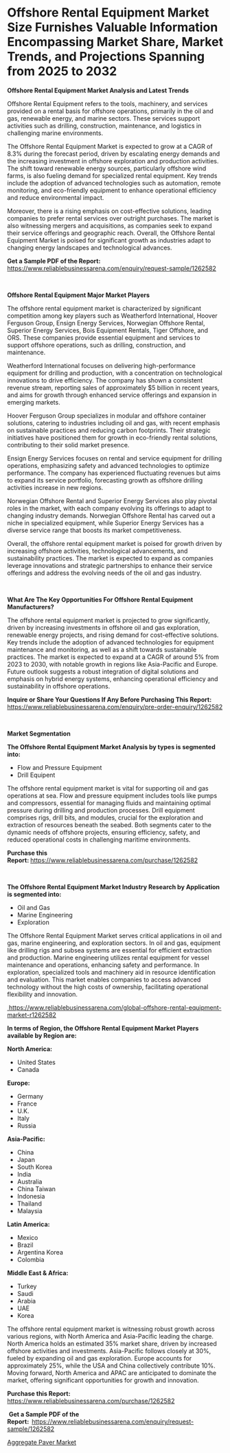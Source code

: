 <p><h1>Offshore Rental Equipment Market Size Furnishes Valuable Information Encompassing Market Share, Market Trends, and Projections Spanning from 2025 to 2032</h1></p><p><strong>Offshore Rental Equipment Market Analysis and Latest Trends</strong></p>
<p><p>Offshore Rental Equipment refers to the tools, machinery, and services provided on a rental basis for offshore operations, primarily in the oil and gas, renewable energy, and marine sectors. These services support activities such as drilling, construction, maintenance, and logistics in challenging marine environments.</p><p>The Offshore Rental Equipment Market is expected to grow at a CAGR of 8.3% during the forecast period, driven by escalating energy demands and the increasing investment in offshore exploration and production activities. The shift toward renewable energy sources, particularly offshore wind farms, is also fueling demand for specialized rental equipment. Key trends include the adoption of advanced technologies such as automation, remote monitoring, and eco-friendly equipment to enhance operational efficiency and reduce environmental impact. </p><p>Moreover, there is a rising emphasis on cost-effective solutions, leading companies to prefer rental services over outright purchases. The market is also witnessing mergers and acquisitions, as companies seek to expand their service offerings and geographic reach. Overall, the Offshore Rental Equipment Market is poised for significant growth as industries adapt to changing energy landscapes and technological advances.</p></p>
<p><strong>Get a Sample PDF of the Report:&nbsp;</strong> <a href="https://www.reliablebusinessarena.com/enquiry/request-sample/1262582?utm_campaign=3533&utm_medium=2&utm_source=Github&utm_content=ia&utm_term=08042025&utm_id=offshore-rental-equipment">https://www.reliablebusinessarena.com/enquiry/request-sample/1262582</a></p>
<p>&nbsp;</p>
<p><strong>Offshore Rental Equipment Major Market Players</strong></p>
<p><p>The offshore rental equipment market is characterized by significant competition among key players such as Weatherford International, Hoover Ferguson Group, Ensign Energy Services, Norwegian Offshore Rental, Superior Energy Services, Bois Equipment Rentals, Tiger Offshore, and ORS. These companies provide essential equipment and services to support offshore operations, such as drilling, construction, and maintenance.</p><p>Weatherford International focuses on delivering high-performance equipment for drilling and production, with a concentration on technological innovations to drive efficiency. The company has shown a consistent revenue stream, reporting sales of approximately $5 billion in recent years, and aims for growth through enhanced service offerings and expansion in emerging markets.</p><p>Hoover Ferguson Group specializes in modular and offshore container solutions, catering to industries including oil and gas, with recent emphasis on sustainable practices and reducing carbon footprints. Their strategic initiatives have positioned them for growth in eco-friendly rental solutions, contributing to their solid market presence.</p><p>Ensign Energy Services focuses on rental and service equipment for drilling operations, emphasizing safety and advanced technologies to optimize performance. The company has experienced fluctuating revenues but aims to expand its service portfolio, forecasting growth as offshore drilling activities increase in new regions.</p><p>Norwegian Offshore Rental and Superior Energy Services also play pivotal roles in the market, with each company evolving its offerings to adapt to changing industry demands. Norwegian Offshore Rental has carved out a niche in specialized equipment, while Superior Energy Services has a diverse service range that boosts its market competitiveness.</p><p>Overall, the offshore rental equipment market is poised for growth driven by increasing offshore activities, technological advancements, and sustainability practices. The market is expected to expand as companies leverage innovations and strategic partnerships to enhance their service offerings and address the evolving needs of the oil and gas industry.</p></p>
<p>&nbsp;</p>
<p><strong>What Are The Key Opportunities For Offshore Rental Equipment Manufacturers?</strong></p>
<p><p>The offshore rental equipment market is projected to grow significantly, driven by increasing investments in offshore oil and gas exploration, renewable energy projects, and rising demand for cost-effective solutions. Key trends include the adoption of advanced technologies for equipment maintenance and monitoring, as well as a shift towards sustainable practices. The market is expected to expand at a CAGR of around 5% from 2023 to 2030, with notable growth in regions like Asia-Pacific and Europe. Future outlook suggests a robust integration of digital solutions and emphasis on hybrid energy systems, enhancing operational efficiency and sustainability in offshore operations.</p></p>
<p><strong>Inquire or Share Your Questions If Any Before Purchasing This Report:</strong> <a href="https://www.reliablebusinessarena.com/enquiry/pre-order-enquiry/1262582?utm_campaign=3533&utm_medium=2&utm_source=Github&utm_content=ia&utm_term=08042025&utm_id=offshore-rental-equipment">https://www.reliablebusinessarena.com/enquiry/pre-order-enquiry/1262582</a></p>
<p>&nbsp;</p>
<p><strong>Market Segmentation</strong></p>
<p><strong>The Offshore Rental Equipment Market Analysis by types is segmented into:</strong></p>
<p><ul><li>Flow and Pressure Equipment</li><li>Drill Equipent</li></ul></p>
<p><p>The offshore rental equipment market is vital for supporting oil and gas operations at sea. Flow and pressure equipment includes tools like pumps and compressors, essential for managing fluids and maintaining optimal pressure during drilling and production processes. Drill equipment comprises rigs, drill bits, and modules, crucial for the exploration and extraction of resources beneath the seabed. Both segments cater to the dynamic needs of offshore projects, ensuring efficiency, safety, and reduced operational costs in challenging maritime environments.</p></p>
<p><strong>Purchase this Report:&nbsp;</strong><a href="https://www.reliablebusinessarena.com/purchase/1262582?utm_campaign=3533&utm_medium=2&utm_source=Github&utm_content=ia&utm_term=08042025&utm_id=offshore-rental-equipment">https://www.reliablebusinessarena.com/purchase/1262582</a></p>
<p>&nbsp;</p>
<p><strong>The Offshore Rental Equipment Market Industry Research by Application is segmented into:</strong></p>
<p><ul><li>Oil and Gas</li><li>Marine Engineering</li><li>Exploration</li></ul></p>
<p><p>The Offshore Rental Equipment Market serves critical applications in oil and gas, marine engineering, and exploration sectors. In oil and gas, equipment like drilling rigs and subsea systems are essential for efficient extraction and production. Marine engineering utilizes rental equipment for vessel maintenance and operations, enhancing safety and performance. In exploration, specialized tools and machinery aid in resource identification and evaluation. This market enables companies to access advanced technology without the high costs of ownership, facilitating operational flexibility and innovation.</p></p>
<p><a href="https://www.reliablebusinessarena.com/global-offshore-rental-equipment-market-r1262582?utm_campaign=3533&utm_medium=2&utm_source=Github&utm_content=ia&utm_term=08042025&utm_id=offshore-rental-equipment">&nbsp;https://www.reliablebusinessarena.com/global-offshore-rental-equipment-market-r1262582</a></p>
<p><strong>In terms of Region, the Offshore Rental Equipment Market Players available by Region are:</strong></p>
<p>
    <p> <strong> North America: </strong>
        <ul>
            <li>United States</li>
            <li>Canada</li>
        </ul>
        </p> 
    <p> <strong> Europe: </strong>
        <ul>
            <li>Germany</li>
            <li>France</li>
            <li>U.K.</li>
            <li>Italy</li>
            <li>Russia</li>
        </ul>
        </p> 
    <p> <strong> Asia-Pacific: </strong>
        <ul>
            <li>China</li>
            <li>Japan</li>
            <li>South Korea</li>
            <li>India</li>
            <li>Australia</li>
            <li>China Taiwan</li>
            <li>Indonesia</li>
            <li>Thailand</li>
            <li>Malaysia</li>
        </ul>
        </p> 
    <p> <strong> Latin America: </strong>
        <ul>
            <li>Mexico</li>
            <li>Brazil</li>
            <li>Argentina Korea</li>
            <li>Colombia</li>
        </ul>
        </p> 
    <p> <strong> Middle East & Africa: </strong>
        <ul>
            <li>Turkey</li>
            <li>Saudi</li>
            <li>Arabia</li>
            <li>UAE</li>
            <li>Korea</li>
        </ul>
    </p>
    </p>
<p><p>The offshore rental equipment market is witnessing robust growth across various regions, with North America and Asia-Pacific leading the charge. North America holds an estimated 35% market share, driven by increased offshore activities and investments. Asia-Pacific follows closely at 30%, fueled by expanding oil and gas exploration. Europe accounts for approximately 25%, while the USA and China collectively contribute 10%. Moving forward, North America and APAC are anticipated to dominate the market, offering significant opportunities for growth and innovation.</p></p>
<p><strong>Purchase this Report: </strong><a href="https://www.reliablebusinessarena.com/purchase/1262582?utm_campaign=3533&utm_medium=2&utm_source=Github&utm_content=ia&utm_term=08042025&utm_id=offshore-rental-equipment">https://www.reliablebusinessarena.com/purchase/1262582</a></p>
<p>&nbsp;<strong>Get a Sample PDF of the Report:&nbsp;&nbsp;</strong><a href="https://www.reliablebusinessarena.com/enquiry/request-sample/1262582?utm_campaign=3533&utm_medium=2&utm_source=Github&utm_content=ia&utm_term=08042025&utm_id=offshore-rental-equipment">https://www.reliablebusinessarena.com/enquiry/request-sample/1262582</a></p>
<p><strong></strong></p>
<p><p><a href="https://github.com/micbotam/Market-Research-Report-List-1/blob/main/aggregate-paver-market.md?utm_campaign=3533&utm_medium=2&utm_source=Github&utm_content=ia&utm_term=08042025&utm_id=offshore-rental-equipment">Aggregate Paver Market</a></p></p>